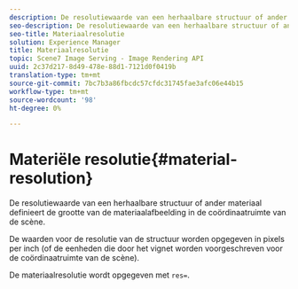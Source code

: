 ```yaml
---
description: De resolutiewaarde van een herhaalbare structuur of ander materiaal definieert de grootte van de materiaalafbeelding in de coördinaatruimte van de scène.
seo-description: De resolutiewaarde van een herhaalbare structuur of ander materiaal definieert de grootte van de materiaalafbeelding in de coördinaatruimte van de scène.
seo-title: Materiaalresolutie
solution: Experience Manager
title: Materiaalresolutie
topic: Scene7 Image Serving - Image Rendering API
uuid: 2c37d217-8d49-478e-88d1-7121d0f0419b
translation-type: tm+mt
source-git-commit: 7bc7b3a86fbcdc57cfdc31745fae3afc06e44b15
workflow-type: tm+mt
source-wordcount: '98'
ht-degree: 0%

---
```



# Materiële resolutie{#material-resolution}

De resolutiewaarde van een herhaalbare structuur of ander materiaal definieert de grootte van de materiaalafbeelding in de coördinaatruimte van de scène.

De waarden voor de resolutie van de structuur worden opgegeven in pixels per inch (of de eenheden die door het vignet worden voorgeschreven voor de coördinaatruimte van de scène).

De materiaalresolutie wordt opgegeven met `res=`.
